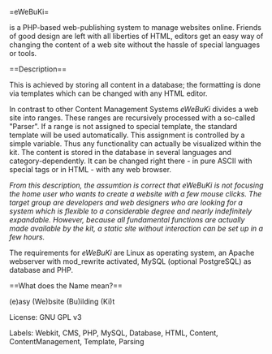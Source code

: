 =eWeBuKi=

is a PHP-based web-publishing system to manage websites online. Friends of good design are left with all liberties of HTML, editors get an easy way of changing the content of a web site without the hassle of special languages or tools.

==Description==

This is achieved by storing all content in a database; the formatting is done via templates which can be changed with any HTML editor.

In contrast to other Content Management Systems *eWeBuKi* divides a web site into ranges. These ranges are recursively processed with a so-called "Parser". If a range is not assigned to special template, the standard template will be used automatically. This assignment is controlled by a simple variable. Thus any functionality can actually be visualized within the kit. The content is stored in the database in several languages and category-dependently. It can be changed right there - in pure ASCII with special tags or in HTML - with any web browser.

_From this description, the assumtion is correct that *eWeBuKi* is not focusing the home user who wants to create a website with a few mouse clicks. The target group are developers and web designers who are looking for a system which is flexible to a considerable degree and nearly indefinitely expandable.
However, because all fundamental functions are actually made available by the kit, a static site without interaction can be set up in a few hours._

The requirements for *eWeBuKi* are Linux as operating system, an Apache webserver with mod_rewrite activated, MySQL (optional PostgreSQL) as database and PHP.

==What does the Name mean?==

(e)asy (We)bsite (Bu)ilding (Ki)t

License: GNU GPL v3

Labels: Webkit, CMS, PHP, MySQL, Database, HTML, Content, ContentManagement, Template, Parsing
